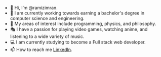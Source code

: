 - 👋 Hi, I’m @ramizimran.
- 📖 I am currently working towards earning a bachelor's degree in computer science and engineering.
- 💖 My areas of interest include programming, physics, and philosophy.
- 🎭 I have a passion for playing video games, watching anime, and listening to a wide variety of music.
- 💻 I am currently studying to become a Full stack web developer.
- 📫 How to reach me [LinkedIn](https://www.linkedin.com/in/ramizimran/).

